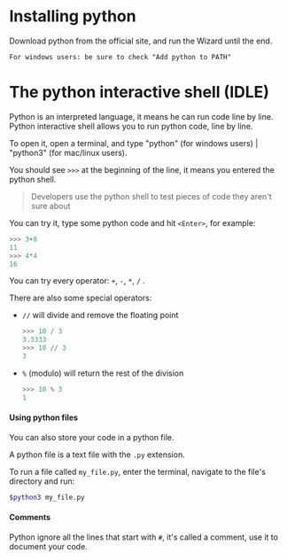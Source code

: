 # Installing python

Download python from the official site, and run the Wizard until the end.

    For windows users: be sure to check "Add python to PATH"


# The python interactive shell (IDLE)

Python is an interpreted language, it means he can run code line by line. Python interactive shell allows you to run python code, line by line. 

To open it, open a terminal, and type "python" (for windows users) | "python3" (for mac/linux users).

You should see `>>>` at the beginning of the line, it means you entered the python shell.

> Developers use the python shell to test pieces of code they aren't sure about

You can try it, type some python code and hit `<Enter>`, for example:

```python
>>> 3+8
11
>>> 4*4
16
```

You can try every operator: `+`, `-`, `*`, `/` .

There are also some special operators: 

- `//` will divide and remove the floating point

  ```python
  >>> 10 / 3
  3.3333
  >>> 10 // 3
  3
  ```

- `%` (modulo) will return the rest of the division

  ```python
  >>> 10 % 3 
  1
  ```




#### Using python files

You can also store your code in a python file. 

A python file is a text file with the `.py` extension.

To run a file called `my_file.py`, enter the terminal, navigate to the file's directory and run:

```bash
$python3 my_file.py
```

#### Comments
Python ignore all the lines that start with `#`, it's called a comment, use it to document your code.

